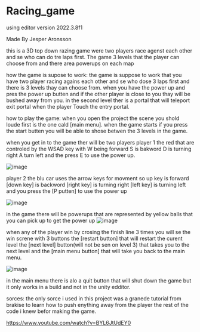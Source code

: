# Racing_game
using editor version 2022.3.8f1

Made By Jesper Aronsson

this is a 3D top down razing game were two players race agenst each other and se who can do tre laps first.
The game 3 levels that the player can choose from and there area powerups on each map

 how the game is supose to work:
 the game is suppose to work that you have two player racing agains each other and se who dose 3 laps first and there is 3 levels thay can choose from.
 when you have the power up and pres the power up butten and if the other player is close to you thay will be bushed away from you.
 in the second level ther is a portal that will teleport exit portal when the player Touch the entry portal.


 how to play the game:
 when you open the project the scene you shold loude first is the one cald [main menu]. 
 when the game starts if you press the start butten you will be able to shose betwen the 3 levels in the game.

 
when you get in to the game ther will be two players player 1 the red that are controled by the WSAD key with W being forward S is bakword D is turning right A turn left and the press E to use the power up.

![image](https://github.com/shaddowking/Racing_game/assets/122523448/8b2bdf14-f1a8-46b5-8352-d28910ee849e)

player 2 the blu car uses the arrow keys for movment so up key is forward [down key] is backword [right key] is turning right [left key] is turning left and you press the [P putten] to use the power up

![image](https://github.com/shaddowking/Racing_game/assets/122523448/5bad9ea0-008c-4fa7-9fc1-cd4c97595ea7)

in the game there will be powerups that are represented by yellow balls that you can pick up to get the power up 
![image](https://github.com/shaddowking/Racing_game/assets/122523448/3716d862-794e-4766-a793-d26eb664f060)

when any of the player win by crosing the finish line 3 times you will se the win screne with 3 buttons the [restart button] that will restart the curent level the [next level] button(will not be sen on level 3) that takes you to the next level and the [main menu button] that will take you back to the main menu. 

![image](https://github.com/shaddowking/Racing_game/assets/122523448/d2ea8117-a6b2-44d0-bb6e-0672d1bd72c1)


in the main menu there is alo a quit button that will shut down the game but it only works in a build and not in the unity edditor.

sorces:
the only sorce i used in this project was a granede tutorial from brakise to learn how to push enything away from the player the rest of the code i knew befor making the game.

https://www.youtube.com/watch?v=BYL6JtUdEY0
